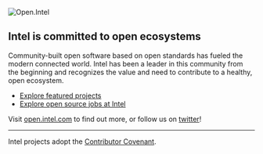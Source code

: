 ![Open.Intel](https://github.com/intel/.github/blob/main/open.intel-horizontal-lu-steel-3000px.png) 

## Intel is committed to open ecosystems

Community-built open software based on open standards has fueled the modern connected world. Intel has been a leader in this community from the beginning and recognizes the value and need to contribute to a healthy, open ecosystem. 

* [Explore featured projects](https://www.intel.com/content/www/us/en/developer/topic-technology/open/overview.html#introtext_1376301626)
* [Explore open source jobs at Intel](https://jobs.intel.com/page/show/search-results#q=open%20source)


Visit [open.intel.com](https://open.intel.com) to find out more, or follow us on [twitter](https://twitter.com/IntelSoftware)!

----

Intel projects adopt the [Contributor Covenant](https://www.contributor-covenant.org/). 
